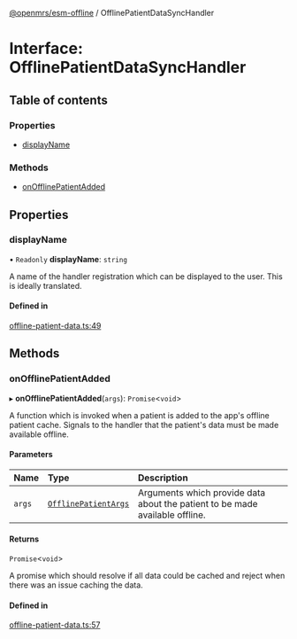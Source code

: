 [@openmrs/esm-offline](../API.md) / OfflinePatientDataSyncHandler

# Interface: OfflinePatientDataSyncHandler

## Table of contents

### Properties

- [displayName](OfflinePatientDataSyncHandler.md#displayname)

### Methods

- [onOfflinePatientAdded](OfflinePatientDataSyncHandler.md#onofflinepatientadded)

## Properties

### displayName

• `Readonly` **displayName**: `string`

A name of the handler registration which can be displayed to the user.
This is ideally translated.

#### Defined in

[offline-patient-data.ts:49](https://github.com/openmrs/openmrs-esm-core/blob/master/packages/framework/esm-offline/src/offline-patient-data.ts#L49)

## Methods

### onOfflinePatientAdded

▸ **onOfflinePatientAdded**(`args`): `Promise`<`void`\>

A function which is invoked when a patient is added to the app's offline patient cache.
Signals to the handler that the patient's data must be made available offline.

#### Parameters

| Name | Type | Description |
| :------ | :------ | :------ |
| `args` | [`OfflinePatientArgs`](OfflinePatientArgs.md) | Arguments which provide data about the patient to be made available offline. |

#### Returns

`Promise`<`void`\>

A promise which should resolve if all data could be cached and reject when there was an issue
  caching the data.

#### Defined in

[offline-patient-data.ts:57](https://github.com/openmrs/openmrs-esm-core/blob/master/packages/framework/esm-offline/src/offline-patient-data.ts#L57)

